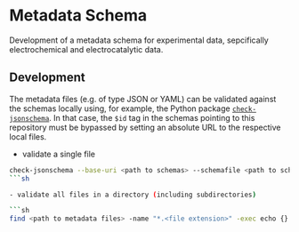# Metadata Schema

Development of a metadata schema for experimental data, sepcifically electrochemical and electrocatalytic data.

## Development
The metadata files (e.g. of type JSON or YAML) can be validated against the schemas locally using, for example, the Python package [`check-jsonschema`](https://github.com/python-jsonschema/check-jsonschema).
In that case, the `$id` tag in the schemas pointing to this repository must be bypassed by setting an absolute URL to the respective local files.
- validate a single file

```sh
check-jsonschema --base-uri <path to schemas> --schemafile <path to schema>/<some schema>.json <file to validate>
```sh

- validate all files in a directory (including subdirectories)

```sh
find <path to metadata files> -name "*.<file extension>" -exec echo {} \; -exec check-jsonschema --base-uri <path to schemas> --schemafile <path to schema>/<some schema>.json {} \;`
